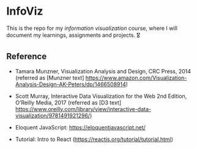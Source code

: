 # InfoViz
This is the repo for my *information visualization* course, where I will document my learnings, assignments and projects. 🎖
## Reference
- Tamara Munzner, Visualization Analysis and Design, CRC Press, 2014 (referred as [Munzner text] https://www.amazon.com/Visualization-Analysis-Design-AK-Peters/dp/1466508914)

- Scott Murray, Interactive Data Visualization for the Web 2nd Edition, O’Reilly Media, 2017 (referred as [D3 text] https://www.oreilly.com/library/view/interactive-data-visualization/9781491921296/)

- Eloquent JavaScript: https://eloquentjavascript.net/ 

- Tutorial: Intro to React (https://reactjs.org/tutorial/tutorial.html)

